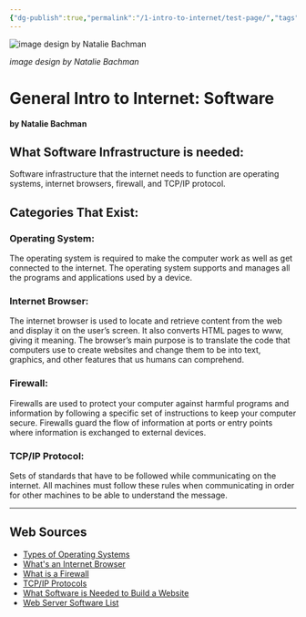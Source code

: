 ```yaml
---
{"dg-publish":true,"permalink":"/1-intro-to-internet/test-page/","tags":["gardenEntry"]}
---
```


![image design by Natalie Bachman](https://lcc-adm.github.io/web-foundations/1-intro-to-internet/images/bachman.jpg)

_image design by Natalie Bachman_

# General Intro to Internet: Software

**by Natalie Bachman**

## What Software Infrastructure is needed:

Software infrastructure that the internet needs to function are operating systems, internet browsers, firewall, and TCP/IP protocol.

## Categories That Exist:

### Operating System:

The operating system is required to make the computer work as well as get connected to the internet. The operating system supports and manages all the programs and applications used by a device.

### Internet Browser:

The internet browser is used to locate and retrieve content from the web and display it on the user’s screen. It also converts HTML pages to www, giving it meaning. The browser’s main purpose is to translate the code that computers use to create websites and change them to be into text, graphics, and other features that us humans can comprehend.

### Firewall:

Firewalls are used to protect your computer against harmful programs and information by following a specific set of instructions to keep your computer secure. Firewalls guard the flow of information at ports or entry points where information is exchanged to external devices.

### TCP/IP Protocol:

Sets of standards that have to be followed while communicating on the internet. All machines must follow these rules when communicating in order for other machines to be able to understand the message.

---

## Web Sources

- [Types of Operating Systems](https://www.indeed.com/career-advice/career-development/types-of-operating-systems#:%7E:text=Key%20takeaways%3A%201%20An%20operating%20system%20is%20software,operating%20system%20to%20run%20applications%20and%20perform%20tasks.)
- [What's an Internet Browser](https://www.liveabout.com/what-is-internet-browser-892819)
- [What is a Firewall](https://www.forcepoint.com/cyber-edu/firewall)
- [TCP/IP Protocols](https://www.ibm.com/docs/en/aix/7.2?topic=protocol-tcpip-protocols)
- [What Software is Needed to Build a Website](https://developer.mozilla.org/en-US/docs/Learn/Common_questions/Tools_and_setup/What_software_do_I_need)
- [Web Server Software List](https://www.linode.com/docs/guides/web-servers-list/)